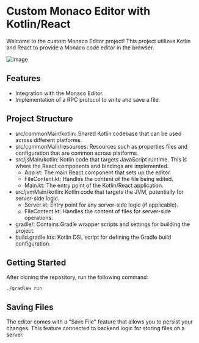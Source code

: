 # Custom Monaco Editor with Kotlin/React

Welcome to the custom Monaco Editor project! This project utilizes Kotlin and React to provide a Monaco code editor in the browser. 

![image](https://github.com/SKom2/kotlin-js-text-editor/assets/103752057/ef49f0c8-22f9-4fb8-92b2-c5d3b8488998)


## Features

- Integration with the Monaco Editor.
- Implementation of a RPC protocol to write and save a file.

## Project Structure

- src/commonMain/kotlin: Shared Kotlin codebase that can be used across different platforms.
- src/commonMain/resources: Resources such as properties files and configuration that are common across platforms.
- src/jsMain/kotlin: Kotlin code that targets JavaScript runtime. This is where the React components and bindings are implemented.
  - App.kt: The main React component that sets up the editor.
  - FileContent.kt: Handles the content of the file being edited.
  - Main.kt: The entry point of the Kotlin/React application.
- src/jvmMain/kotlin: Kotlin code that targets the JVM, potentially for server-side logic.
  - Server.kt: Entry point for any server-side logic (if applicable).
  - FileContent.kt: Handles the content of files for server-side operations.
- gradle/: Contains Gradle wrapper scripts and settings for building the project.
- build.gradle.kts: Kotlin DSL script for defining the Gradle build configuration.

## Getting Started

After cloning the repository, run the following command:

`./gradlew run`

## Saving Files

The editor comes with a "Save File" feature that allows you to persist your changes. This feature connected to backend logic for storing files on a server.
